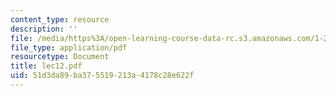 ```yaml
---
content_type: resource
description: ''
file: /media/https%3A/open-learning-course-data-rc.s3.amazonaws.com/1-224j-carrier-systems-fall-2003/51d3da89ba375519213a4178c28e622f_lec12.pdf
file_type: application/pdf
resourcetype: Document
title: lec12.pdf
uid: 51d3da89-ba37-5519-213a-4178c28e622f
---
```

